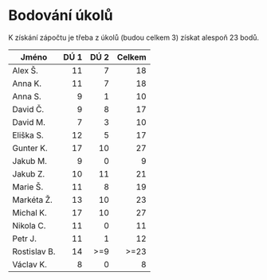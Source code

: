 # Bodování úkolů

K získání zápočtu je třeba z úkolů (budou celkem 3) získat alespoň 23 bodů.

| Jméno		| DÚ 1	| DÚ 2	| Celkem |
|---------------|------:|------:|-------:|
| Alex Š.	| 11	| 7	| 18	 |
| Anna K.	| 11	| 7	| 18	 |
| Anna S.	| 9	| 1	| 10	 |
| David Č.	| 9	| 8	| 17	 |
| David M.	| 7	| 3	| 10	 |
| Eliška S.	| 12	| 5	| 17	 |
| Gunter K.	| 17	| 10	| 27	 |
| Jakub M.	| 9	| 0	| 9	 |
| Jakub Z.	| 10	| 11	| 21	 |
| Marie Š.	| 11	| 8	| 19	 |
| Markéta Ž.	| 13	| 10	| 23	 |
| Michal K.	| 17	| 10	| 27	 |
| Nikola C.	| 11	| 0	| 11	 |
| Petr J.	| 11	| 1 	| 12	 |
| Rostislav B.	| 14	| >=9	| >=23	 |
| Václav K.	| 8	| 0	| 8	 |


